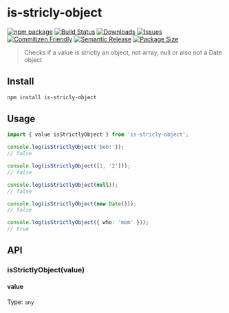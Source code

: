 # is-stricly-object

[![npm package][npm-img]][npm-url]
[![Build Status][build-img]][build-url]
[![Downloads][downloads-img]][downloads-url]
[![Issues][issues-img]][issues-url]
[![Commitizen Friendly][commitizen-img]][commitizen-url]
[![Semantic Release][semantic-release-img]][semantic-release-url]
[![Package Size][bundlephobia-img]][bundlephobia-url]

> Checks if a value is strictly an object, not array, null or also not a Date object

## Install

```bash
npm install is-stricly-object
```

## Usage

```ts
import { value isStrictlyObject } from 'is-stricly-object';

console.log(isStrictlyObject('bob!'));
// false

console.log(isStrictlyObject([1, '2']));
// false

console.log(isStrictlyObject(null));
// false

console.log(isStrictlyObject(new Date()));
// false

console.log(isStrictlyObject({ who: 'mom' }));
// true
```

## API

### isStrictlyObject(value)

#### value

Type: `any`

[build-img]: https://github.com/emekaorji/is-stricly-object/actions/workflows/release.yml/badge.svg
[build-url]: https://github.com/emekaorji/is-stricly-object/actions/workflows/release.yml
[downloads-img]: https://img.shields.io/npm/dt/is-stricly-object
[downloads-url]: https://www.npmtrends.com/is-stricly-object
[npm-img]: https://img.shields.io/npm/v/is-stricly-object
[npm-url]: https://www.npmjs.com/package/is-stricly-object
[issues-img]: https://img.shields.io/github/issues/emekaorji/is-stricly-object
[issues-url]: https://github.com/emekaorji/is-stricly-object/issues
[semantic-release-img]: https://img.shields.io/badge/%20%20%F0%9F%93%A6%F0%9F%9A%80-semantic--release-e10079.svg
[semantic-release-url]: https://github.com/semantic-release/semantic-release
[commitizen-img]: https://img.shields.io/badge/commitizen-friendly-brightgreen.svg
[commitizen-url]: http://commitizen.github.io/cz-cli/
[bundlephobia-img]: https://flat.badgen.net/bundlephobia/minzip/is-stricly-object
[bundlephobia-url]: https://bundlephobia.com/package/is-stricly-object
